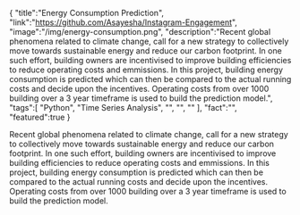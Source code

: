 {
    "title":"Energy Consumption Prediction",
    "link":"https://github.com/Asayesha/Instagram-Engagement",
    "image":"/img/energy-consumption.png",
    "description":"Recent global phenomena related to climate change, call for a new strategy to collectively move towards sustainable energy and reduce our carbon footprint. In one such effort, building owners are incentivised to improve building efficiencies to reduce operating costs and emmissions. In this project, building energy consumption is predicted which can then be compared to the actual running costs and decide upon the incentives. Operating costs from over 1000 building over a 3 year timeframe is used to build the prediction model.",
    "tags":[
          "Python",
          "Time Series Analysis",
          "",
          "",
          ""
        ],
    "fact":"",
    "featured":true
}


Recent global phenomena related to climate change, call for a new strategy to collectively move towards sustainable energy and reduce our carbon footprint. In one such effort, building owners are incentivised to improve building efficiencies to reduce operating costs and emmissions. In this project, building energy consumption is predicted which can then be compared to the actual running costs and decide upon the incentives. Operating costs from over 1000 building over a 3 year timeframe is used to build the prediction model.
